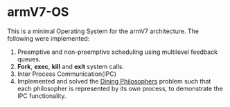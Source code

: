 # armV7-OS

This is a minimal Operating System for the armV7 architecture. The following were implemented:

1) Preemptive and non-preemptive scheduling using multilevel feedback queues.
2) **Fork**, **exec**, **kill** and **exit** system calls.
3) Inter Process Communication(IPC)
4) Implemented and solved the [Dining Philosophers](https://en.wikipedia.org/wiki/Dining_philosophers_problem) problem such that each philosopher is represented by its own process, to demonstrate the IPC functionality.
